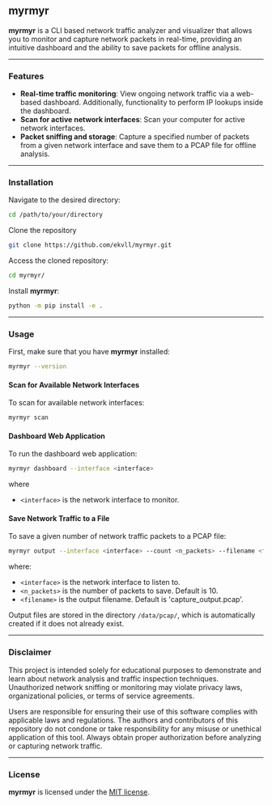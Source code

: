 ## myrmyr

**myrmyr** is a CLI based network traffic analyzer and visualizer that allows you to monitor and capture network packets in real-time, providing an intuitive dashboard and the ability to save packets for offline analysis.

---

### Features

* **Real-time traffic monitoring**: View ongoing network traffic via a web-based dashboard. Additionally, functionality to perform IP lookups inside the dashboard.
* **Scan for active network interfaces**: Scan your computer for active network interfaces.
* **Packet sniffing and storage**: Capture a specified number of packets from a given network interface and save them to a PCAP file for offline analysis.

---

### Installation

Navigate to the desired directory:
```bash
cd /path/to/your/directory
```

Clone the repository
```bash
git clone https://github.com/ekvll/myrmyr.git
```

Access the cloned repository:
```bash
cd myrmyr/
```

Install **myrmyr**:
```bash
python -m pip install -e .
```

---

### Usage

First, make sure that you have **myrmyr** installed:
```bash
myrmyr --version
```

#### Scan for Available Network Interfaces

To scan for available network interfaces:
```bash
myrmyr scan
```
#### Dashboard Web Application

To run the dashboard web application:
```bash
myrmyr dashboard --interface <interface>
```
where
* ```<interface>``` is the network interface to monitor.

#### Save Network Traffic to a File

To save a given number of network traffic packets to a PCAP file:
```bash
myrmyr output --interface <interface> --count <n_packets> --filename <filename>
```
where:
* ```<interface>``` is the network interface to listen to.
* ```<n_packets>``` is the number of packets to save. Default is 10.
* ```<filename>``` is the output filename. Default is 'capture_output.pcap'.

Output files are stored in the directory ```/data/pcap/```, which is automatically created if it does not already exist.

---

### Disclaimer

This project is intended solely for educational purposes to demonstrate and learn about network analysis and traffic inspection techniques. Unauthorized network sniffing or monitoring may violate privacy laws, organizational policies, or terms of service agreements.

Users are responsible for ensuring their use of this software complies with applicable laws and regulations. The authors and contributors of this repository do not condone or take responsibility for any misuse or unethical application of this tool. Always obtain proper authorization before analyzing or capturing network traffic.

---

### License

**myrmyr** is licensed under the [MIT license](LICENSE).